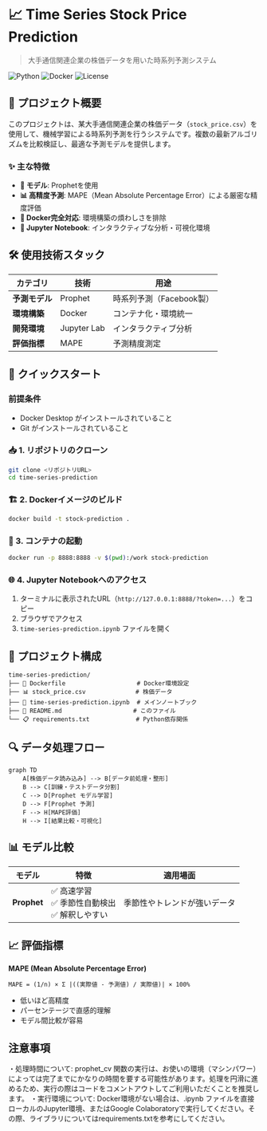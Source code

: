 # 📈 Time Series Stock Price Prediction

> 大手通信関連企業の株価データを用いた時系列予測システム

![Python](https://img.shields.io/badge/Python-3.10+-blue.svg)
![Docker](https://img.shields.io/badge/Docker-Ready-blue.svg)
![License](https://img.shields.io/badge/License-MIT-green.svg)

## 🎯 プロジェクト概要

このプロジェクトは、某大手通信関連企業の株価データ（`stock_price.csv`）を使用して、機械学習による時系列予測を行うシステムです。複数の最新アルゴリズムを比較検証し、最適な予測モデルを提供します。

### ✨ 主な特徴

- **🤖 モデル**: Prophetを使用
- **📊 高精度予測**: MAPE（Mean Absolute Percentage Error）による厳密な精度評価
- **🐳 Docker完全対応**: 環境構築の煩わしさを排除
- **📓 Jupyter Notebook**: インタラクティブな分析・可視化環境

## 🛠️ 使用技術スタック

| カテゴリ | 技術 | 用途 |
|----------|------|------|
| **予測モデル** | Prophet | 時系列予測（Facebook製） |
| **環境構築** | Docker | コンテナ化・環境統一 |
| **開発環境** | Jupyter Lab | インタラクティブ分析 |
| **評価指標** | MAPE | 予測精度測定 |

## 🚀 クイックスタート

### 前提条件
- Docker Desktop がインストールされていること
- Git がインストールされていること

### 📥 1. リポジトリのクローン
```bash
git clone <リポジトリURL>
cd time-series-prediction
```

### 🏗️ 2. Dockerイメージのビルド
```bash
docker build -t stock-prediction .
```

### 🚀 3. コンテナの起動
```bash
docker run -p 8888:8888 -v $(pwd):/work stock-prediction
```

### 🌐 4. Jupyter Notebookへのアクセス
1. ターミナルに表示されたURL（`http://127.0.0.1:8888/?token=...`）をコピー
2. ブラウザでアクセス
3. `time-series-prediction.ipynb` ファイルを開く

## 📁 プロジェクト構成

```
time-series-prediction/
├── 📄 Dockerfile                    # Docker環境設定
├── 📊 stock_price.csv              # 株価データ
├── 📓 time-series-prediction.ipynb  # メインノートブック
├── 📝 README.md                    # このファイル
└── 📋 requirements.txt             # Python依存関係
```

## 🔍 データ処理フロー

```mermaid
graph TD
    A[株価データ読み込み] --> B[データ前処理・整形]
    B --> C[訓練・テストデータ分割]
    C --> D[Prophet モデル学習]
    D --> F[Prophet 予測]
    F --> H[MAPE評価]
    H --> I[結果比較・可視化]
```

## 📊 モデル比較

| モデル | 特徴 | 適用場面 |
|--------|------|----------|
| **Prophet** | ✅ 高速学習<br>✅ 季節性自動検出<br>✅ 解釈しやすい | 季節性やトレンドが強いデータ |

## 📈 評価指標

**MAPE (Mean Absolute Percentage Error)**
```
MAPE = (1/n) × Σ |((実際値 - 予測値) / 実際値)| × 100%
```

- 低いほど高精度
- パーセンテージで直感的理解
- モデル間比較が容易

## 注意事項
・処理時間について: prophet_cv 関数の実行は、お使いの環境（マシンパワー）によっては完了までにかなりの時間を要する可能性があります。処理を円滑に進めるため、実行の際はコードをコメントアウトしてご利用いただくことを推奨します。
・実行環境について: Docker環境がない場合は、.ipynb ファイルを直接ローカルのJupyter環境、またはGoogle Colaboratoryで実行してください。その際、ライブラリについてはrequirements.txtを参考にしてください。
